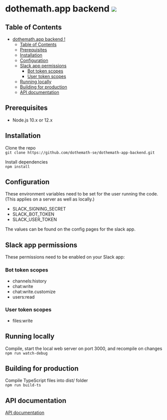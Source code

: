 # dothemath.app backend ![](https://github.com/dothemath-se/dothemath-app-backend/workflows/Deploy%20to%20Azure/badge.svg)

## Table of Contents

- [dothemath.app backend !](#dothemathapp-backend)
  - [Table of Contents](#table-of-contents)
  - [Prerequisites](#prerequisites)
  - [Installation](#installation)
  - [Configuration](#configuration)
  - [Slack app permissions](#slack-app-permissions)
    - [Bot token scopes](#bot-token-scopes)
    - [User token scopes](#user-token-scopes)
  - [Running locally](#running-locally)
  - [Building for production](#building-for-production)
  - [API documentation](#api-documentation)

## Prerequisites

- Node.js 10.x or 12.x

## Installation

Clone the repo  
`git clone https://github.com/dothemath-se/dothemath-app-backend.git`

Install dependencies  
`npm install`

## Configuration

These environment variables need to be set for the user running the code. (This applies on a server as well as locally.)

- SLACK_SIGNING_SECRET
- SLACK_BOT_TOKEN
- SLACK_USER_TOKEN

The values can be found on the config pages for the slack app.

## Slack app permissions

These permissions need to be enabled on your Slack app:

### Bot token scopes

- channels:history
- chat:write
- chat:write.customize
- users:read

### User token scopes

- files:write

## Running locally

Compile, start the local web server on port 3000, and recompile on changes  
`npm run watch-debug`

## Building for production

Compile TypeScript files into dist/ folder  
`npm run build-ts`

## API documentation

[API documentation](API.md)
